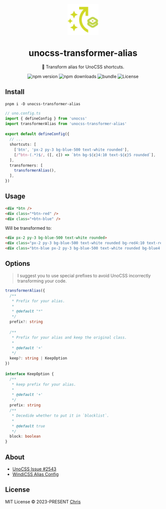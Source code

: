 <p align="center">
<img src="https://raw.githubusercontent.com/unpreset/unocss-transformer-alias/main/public/logo.svg" style="width:100px;" />
</p>

<h1 align="center">unocss-transformer-alias</h1>

<p align="center">🌈 Transform alias for UnoCSS shortcuts.</p>

<p align="center">
<a>
<img src="https://img.shields.io/npm/v/unocss-transformer-alias?style=flat&colorA=080f12&colorB=1fa669" alt="npm version" />
</a>
<a>
<img src="https://img.shields.io/npm/dm/unocss-transformer-alias?style=flat&colorA=080f12&colorB=1fa669" alt="npm downloads" />
</a>
<a>
<img src="https://img.shields.io/bundlephobia/minzip/unocss-transformer-alias?style=flat&colorA=080f12&colorB=1fa669&label=minzip" alt="bundle" />
</a>
<a>
<img src="https://img.shields.io/github/license/unpreset/unocss-transformer-alias.svg?style=flat&colorA=080f12&colorB=1fa669" alt="License" />
</a>
</p>

## Install
```shell
pnpm i -D unocss-transformer-alias
```

```ts
// uno.config.ts
import { defineConfig } from 'unocss'
import transformerAlias from 'unocss-transformer-alias'

export default defineConfig({
  // ...
  shortcuts: [
    ['btn', 'px-2 py-3 bg-blue-500 text-white rounded'],
    [/^btn-(.*)$/, ([, c]) => `btn bg-${c}4:10 text-${c}5 rounded`],
  ],
  transformers: [
    transformerAlias(),
  ],
})
```

## Usage

```html
<div *btn />
<div class="*btn-red" />
<div class="+btn-blue" />
```

Will be transformed to:

```html
<div px-2 py-3 bg-blue-500 text-white rounded>
<div class="px-2 py-3 bg-blue-500 text-white rounded bg-red4:10 text-red5 rounded" />
<div class="btn-blue px-2 py-3 bg-blue-500 text-white rounded bg-blue4:10 text-blue5 rounded" />
```

## Options

> I suggest you to use special prefixes to avoid UnoCSS incorrectly transforming your code.

```ts
transformerAlias({
  /**
   * Prefix for your alias.
   *
   * @default "*"
   */
  prefix?: string

  /**
   * Prefix for your alias and keep the original class.
   *
   * @default '+'
   */
  keep?: string | KeepOption
})

interface KeepOption {
  /**
   * keep prefix for your alias.
   *
   * @default '+'
   */
  prefix: string
  /**
   * Decedide whether to put it in `blocklist`.
   *
   * @default true
   */
  block: boolean
}
```

## About

- [UnoCSS Issue #2543](https://github.com/unocss/unocss/issues/2543)
- [WindiCSS Alias Config](https://windicss.org/integrations/vite.html#alias-config)

## License

MIT License &copy; 2023-PRESENT [Chris](https://github.com/zyyv)
